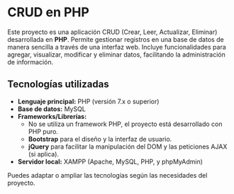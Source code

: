 # CRUD en PHP
Este proyecto es una aplicación CRUD (Crear, Leer, Actualizar, Eliminar) desarrollada en **PHP**. Permite gestionar registros en una base de datos de manera sencilla a través de una interfaz web. Incluye funcionalidades para agregar, visualizar, modificar y eliminar datos, facilitando la administración de información.

## Tecnologías utilizadas

- **Lenguaje principal:** PHP (versión 7.x o superior)
- **Base de datos:** MySQL
- **Frameworks/Librerías:**  
    - No se utiliza un framework PHP, el proyecto está desarrollado con PHP puro.
    - **Bootstrap** para el diseño y la interfaz de usuario.
    - **jQuery** para facilitar la manipulación del DOM y las peticiones AJAX (si aplica).
- **Servidor local:** XAMPP (Apache, MySQL, PHP, y phpMyAdmin)

Puedes adaptar o ampliar las tecnologías según las necesidades del proyecto.